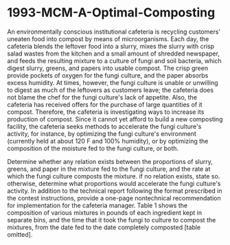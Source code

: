 # 1993-MCM-A-Optimal-Composting


An environmentally conscious institutional cafeteria is recycling customers' uneaten food into compost by means of microorganisms. Each day, the cafeteria blends the leftover food into a slurry, mixes the slurry with crisp salad wastes from the kitchen and a small amount of shredded newspaper, and feeds the resulting mixture to a culture of fungi and soil bacteria, which digest slurry, greens, and papers into usable compost. The crisp green provide pockets of oxygen for the fungi culture, and the paper absorbs excess humidity. At times, however, the fungi culture is unable or unwilling to digest as much of the leftovers as customers leave; the cafeteria does not blame the chef for the fungi culture's lack of appetite. Also, the cafeteria has received offers for the purchase of large quantities of it compost. Therefore, the cafeteria is investigating ways to increase its production of compost. Since it cannot yet afford to build a new composting facility, the cafeteria seeks methods to accelerate the fungi culture's activity, for instance, by optimizing the fungi culture's environment (currently held at about 120 F and 100% humidity), or by optimizing the composition of the moisture fed to the fungi culture, or both.

Determine whether any relation exists between the proportions of slurry, greens, and paper in the mixture fed to the fungi culture, and the rate at which the fungi culture composts the mixture. if no relation exists, state so. otherwise, determine what proportions would accelerate the fungi culture's activity. In addition to the technical report following the format prescribed in the contest instructions, provide a one-page nontechnical recommendation for implementation for the cafeteria manager. Table 1 shows the composition of various mixtures in pounds of each ingredient kept in separate bins, and the time that it took the fungi to culture to compost the mixtures, from the date fed to the date completely composted [table omitted].
